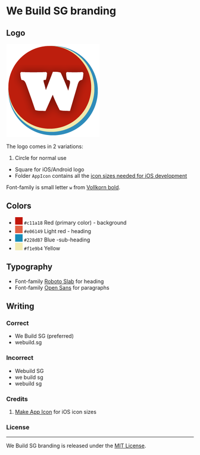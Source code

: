 We Build SG branding
===

Logo
---

![We Build SG logo](readme-img/logo.png)

The logo comes in 2 variations:

1. Circle for normal use
- Square for iOS/Android logo
- Folder `AppIcon` contains all the [icon sizes needed for iOS development](http://stackoverflow.com/a/31011071/496797)

Font-family is small letter `w` from [Vollkorn bold](https://www.google.com/fonts/specimen/Vollkorn).

Colors
---

- ![](readme-img/red.jpg) `#c11a18` Red (primary color) - background
- ![](readme-img/light-red.jpg) `#e06149` Light red - heading
- ![](readme-img/blue.jpg) `#228dB7` Blue -sub-heading
- ![](readme-img/yellow.jpg) `#f1e9b4` Yellow

Typography
---

- Font-family [Roboto Slab](http://www.google.com/fonts/specimen/Roboto+Slab) for heading
- Font-family [Open Sans](http://www.google.com/fonts/specimen/Open+Sans) for paragraphs

Writing
---

### Correct

- We Build SG (preferred)
- webuild.sg

### Incorrect

- Webuild SG
- we build sg
- webuild sg

### Credits

1. [Make App Icon](https://makeappicon.com/) for iOS icon sizes

### License
---

We Build SG branding is released under the [MIT License](http://opensource.org/licenses/MIT).
